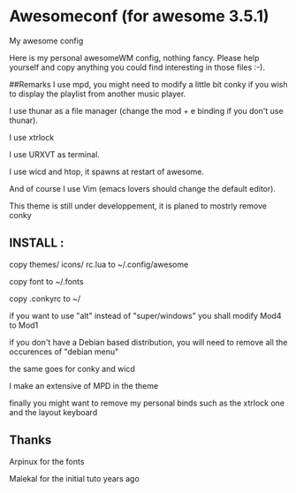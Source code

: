Awesomeconf (for awesome 3.5.1)
===========

My awesome config

Here is my personal awesomeWM config, nothing fancy. Please help yourself and copy anything you could find interesting in those files :-).


##Remarks
I use mpd, you might need to modify a little bit conky if you wish to display the playlist from another music player.

I use thunar as a file manager (change the mod + e binding if you don't use thunar).

I use xtrlock

I use URXVT as terminal.

I use wicd and htop, it spawns at restart of awesome.

And of course I use Vim (emacs lovers should change the default editor).

This theme is still under developpement, it is planed to mostrly remove conky

## INSTALL :
copy themes/ icons/ rc.lua to ~/.config/awesome

copy font to ~/.fonts

copy .conkyrc to ~/

if you want to use "alt" instead of "super/windows" you shall modify Mod4 to Mod1

if you don't have a Debian based distribution, you will need to remove all the occurences of "debian menu"

the same goes for conky and wicd

I make an extensive of MPD in the theme

finally you might want to remove my personal binds such as the xtrlock one and the layout keyboard

## Thanks
Arpinux for the fonts

Malekal for the initial tuto years ago


